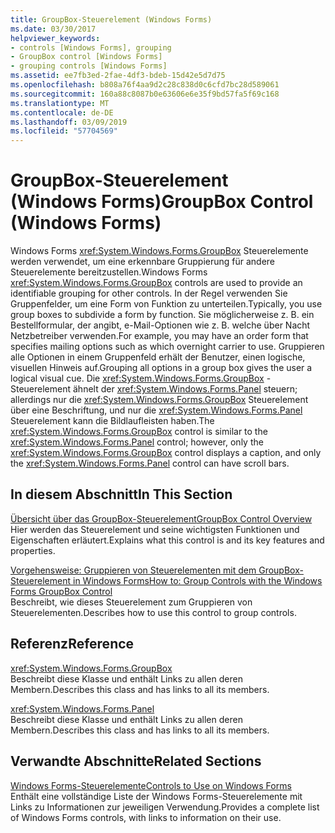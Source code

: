 ```yaml
---
title: GroupBox-Steuerelement (Windows Forms)
ms.date: 03/30/2017
helpviewer_keywords:
- controls [Windows Forms], grouping
- GroupBox control [Windows Forms]
- grouping controls [Windows Forms]
ms.assetid: ee7fb3ed-2fae-4df3-bdeb-15d42e5d7d75
ms.openlocfilehash: b808a76f4aa9d2c28c838d0c6cfd7bc28d589061
ms.sourcegitcommit: 160a88c8087b0e63606e6e35f9bd57fa5f69c168
ms.translationtype: MT
ms.contentlocale: de-DE
ms.lasthandoff: 03/09/2019
ms.locfileid: "57704569"
---
```

# <a name="groupbox-control-windows-forms"></a><span data-ttu-id="96f07-102">GroupBox-Steuerelement (Windows Forms)</span><span class="sxs-lookup"><span data-stu-id="96f07-102">GroupBox Control (Windows Forms)</span></span>
<span data-ttu-id="96f07-103">Windows Forms <xref:System.Windows.Forms.GroupBox> Steuerelemente werden verwendet, um eine erkennbare Gruppierung für andere Steuerelemente bereitzustellen.</span><span class="sxs-lookup"><span data-stu-id="96f07-103">Windows Forms <xref:System.Windows.Forms.GroupBox> controls are used to provide an identifiable grouping for other controls.</span></span> <span data-ttu-id="96f07-104">In der Regel verwenden Sie Gruppenfelder, um eine Form von Funktion zu unterteilen.</span><span class="sxs-lookup"><span data-stu-id="96f07-104">Typically, you use group boxes to subdivide a form by function.</span></span> <span data-ttu-id="96f07-105">Sie möglicherweise z. B. ein Bestellformular, der angibt, e-Mail-Optionen wie z. B. welche über Nacht Netzbetreiber verwenden.</span><span class="sxs-lookup"><span data-stu-id="96f07-105">For example, you may have an order form that specifies mailing options such as which overnight carrier to use.</span></span> <span data-ttu-id="96f07-106">Gruppieren alle Optionen in einem Gruppenfeld erhält der Benutzer, einen logische, visuellen Hinweis auf.</span><span class="sxs-lookup"><span data-stu-id="96f07-106">Grouping all options in a group box gives the user a logical visual cue.</span></span> <span data-ttu-id="96f07-107">Die <xref:System.Windows.Forms.GroupBox> -Steuerelement ähnelt der <xref:System.Windows.Forms.Panel> steuern; allerdings nur die <xref:System.Windows.Forms.GroupBox> Steuerelement über eine Beschriftung, und nur die <xref:System.Windows.Forms.Panel> Steuerelement kann die Bildlaufleisten haben.</span><span class="sxs-lookup"><span data-stu-id="96f07-107">The <xref:System.Windows.Forms.GroupBox> control is similar to the <xref:System.Windows.Forms.Panel> control; however, only the <xref:System.Windows.Forms.GroupBox> control displays a caption, and only the <xref:System.Windows.Forms.Panel> control can have scroll bars.</span></span>  
  
## <a name="in-this-section"></a><span data-ttu-id="96f07-108">In diesem Abschnitt</span><span class="sxs-lookup"><span data-stu-id="96f07-108">In This Section</span></span>  
 [<span data-ttu-id="96f07-109">Übersicht über das GroupBox-Steuerelement</span><span class="sxs-lookup"><span data-stu-id="96f07-109">GroupBox Control Overview</span></span>](groupbox-control-overview-windows-forms.md)  
 <span data-ttu-id="96f07-110">Hier werden das Steuerelement und seine wichtigsten Funktionen und Eigenschaften erläutert.</span><span class="sxs-lookup"><span data-stu-id="96f07-110">Explains what this control is and its key features and properties.</span></span>  
  
 [<span data-ttu-id="96f07-111">Vorgehensweise: Gruppieren von Steuerelementen mit dem GroupBox-Steuerelement in Windows Forms</span><span class="sxs-lookup"><span data-stu-id="96f07-111">How to: Group Controls with the Windows Forms GroupBox Control</span></span>](how-to-group-controls-with-the-windows-forms-groupbox-control.md)  
 <span data-ttu-id="96f07-112">Beschreibt, wie dieses Steuerelement zum Gruppieren von Steuerelementen.</span><span class="sxs-lookup"><span data-stu-id="96f07-112">Describes how to use this control to group controls.</span></span>  
  
## <a name="reference"></a><span data-ttu-id="96f07-113">Referenz</span><span class="sxs-lookup"><span data-stu-id="96f07-113">Reference</span></span>  
 <xref:System.Windows.Forms.GroupBox>  
 <span data-ttu-id="96f07-114">Beschreibt diese Klasse und enthält Links zu allen deren Membern.</span><span class="sxs-lookup"><span data-stu-id="96f07-114">Describes this class and has links to all its members.</span></span>  
  
 <xref:System.Windows.Forms.Panel>  
 <span data-ttu-id="96f07-115">Beschreibt diese Klasse und enthält Links zu allen deren Membern.</span><span class="sxs-lookup"><span data-stu-id="96f07-115">Describes this class and has links to all its members.</span></span>  
  
## <a name="related-sections"></a><span data-ttu-id="96f07-116">Verwandte Abschnitte</span><span class="sxs-lookup"><span data-stu-id="96f07-116">Related Sections</span></span>  
 [<span data-ttu-id="96f07-117">Windows Forms-Steuerelemente</span><span class="sxs-lookup"><span data-stu-id="96f07-117">Controls to Use on Windows Forms</span></span>](controls-to-use-on-windows-forms.md)  
 <span data-ttu-id="96f07-118">Enthält eine vollständige Liste der Windows Forms-Steuerelemente mit Links zu Informationen zur jeweiligen Verwendung.</span><span class="sxs-lookup"><span data-stu-id="96f07-118">Provides a complete list of Windows Forms controls, with links to information on their use.</span></span>
